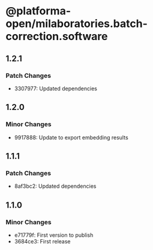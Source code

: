 # @platforma-open/milaboratories.batch-correction.software

## 1.2.1

### Patch Changes

- 3307977: Updated dependencies

## 1.2.0

### Minor Changes

- 9917888: Update to export embedding results

## 1.1.1

### Patch Changes

- 8af3bc2: Updated dependencies

## 1.1.0

### Minor Changes

- e71779f: First version to publish
- 3684ce3: First release
